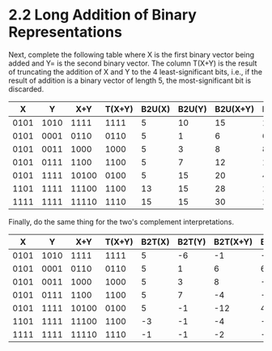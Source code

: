 # 2.2 Long Addition of Binary Representations
Next, complete the following table where X is the first binary vector being added and Y= is the second binary vector. The column T(X+Y) is the result of truncating the addition of X and Y to the 4 least-significant bits, i.e., if the result of addition is a binary vector of length 5, the most-significant bit is discarded.

X    | Y    | X+Y   | T(X+Y) | B2U(X) | B2U(Y) | B2U(X+Y) | B2U(T(X+Y))
---- | ---- | ----- | ------ | ------ | ------ | -------- | -----------
0101 | 1010 | 1111  | 1111   | 5      | 10     | 15       | 15
0101 | 0001 | 0110  | 0110   | 5      | 1      | 6        | 6
0101 | 0011 | 1000  | 1000   | 5      | 3      | 8        | 8
0101 | 0111 | 1100  | 1100   | 5      | 7      | 12       | 12
0101 | 1111 | 10100 | 0100   | 5      | 15     | 20       | 4
1101 | 1111 | 11100 | 1100   | 13     | 15     | 28       | 12
1111 | 1111 | 11110 | 1110   | 15     | 15     | 30       | 14

Finally, do the same thing for the two's complement interpretations.

X    | Y    | X+Y   | T(X+Y) | B2T(X) | B2T(Y) | B2T(X+Y) | B2T(T(X+Y))
---- | ---- | ----- | ------ | ------ | ------ | -------- | -----------
0101 | 1010 | 1111  | 1111   | 5      | -6     | -1       | -1
0101 | 0001 | 0110  | 0110   | 5      | 1      | 6        | 6
0101 | 0011 | 1000  | 1000   | 5      | 3      | 8        | -8
0101 | 0111 | 1100  | 1100   | 5      | 7      | -4       | -4
0101 | 1111 | 10100 | 0100   | 5      | -1     | -12      | 4
1101 | 1111 | 11100 | 1100   | -3     | -1     | -4       | -4
1111 | 1111 | 11110 | 1110   | -1     | -1     | -2       | -2
